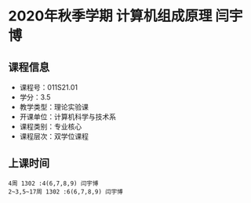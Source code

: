 # 2020年秋季学期 计算机组成原理 闫宇博






## 课程信息

- 课程号：011S21.01
- 学分：3.5
- 教学类型：理论实验课
- 开课单位：计算机科学与技术系
- 课程类别：专业核心
- 课程层次：双学位课程

## 上课时间

```
4周 1302 :4(6,7,8,9) 闫宇博
2~3,5~17周 1302 :6(6,7,8,9) 闫宇博
```

